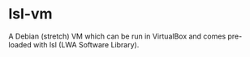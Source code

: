 # lsl-vm
A Debian (stretch) VM which can be run in VirtualBox and comes pre-loaded with lsl (LWA Software Library).

